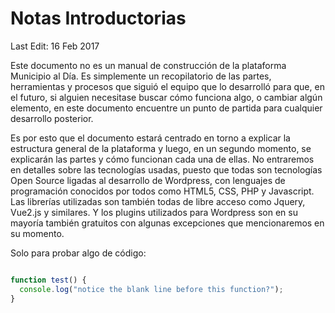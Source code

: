 # Notas Introductorias

Last Edit: 16 Feb 2017

Este documento no es un manual de construcción de la plataforma Municipio al Día. Es simplemente un recopilatorio de las partes, herramientas y procesos que siguió el equipo que lo desarrolló para que, en el futuro, si alguien necesitase buscar cómo funciona algo, o cambiar algún elemento, en este documento encuentre un punto de partida para cualquier desarrollo posterior. 

Es por esto que el documento estará centrado en torno a explicar la estructura general de la plataforma y luego, en un segundo momento, se explicarán las partes y cómo funcionan cada una de ellas. No entraremos en detalles sobre las tecnologías usadas, puesto que todas son tecnologías Open Source ligadas al desarrollo de Wordpress, con lenguajes de programación conocidos por todos como HTML5, CSS, PHP y Javascript. Las librerías utilizadas son también todas de libre acceso como Jquery, Vue2.js y similares. Y los plugins utilizados para Wordpress son en su mayoría también gratuitos con algunas excepciones que mencionaremos en su momento. 

Solo para probar algo de código: 

```js

function test() {
  console.log("notice the blank line before this function?");
}

```






